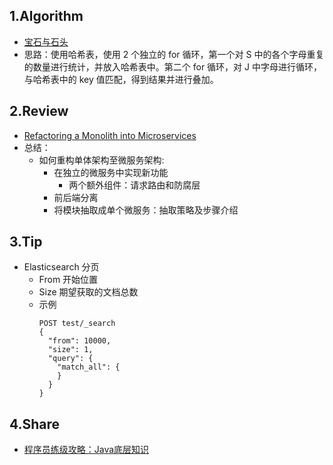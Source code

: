 ## 1.Algorithm
- [宝石与石头](https://leetcode-cn.com/problems/jewels-and-stones/)
- 思路：使用哈希表，使用 2 个独立的 for 循环，第一个对 S 中的各个字母重复的数量进行统计，并放入哈希表中。第二个 for 循环，对 J 中字母进行循环，与哈希表中的 key 值匹配，得到结果并进行叠加。
## 2.Review
- [Refactoring a Monolith into Microservices](https://www.nginx.com/blog/refactoring-a-monolith-into-microservices/)
- 总结：
    - 如何重构单体架构至微服务架构:
        - 在独立的微服务中实现新功能
            - 两个额外组件：请求路由和防腐层
        - 前后端分离
        - 将模块抽取成单个微服务：抽取策略及步骤介绍
## 3.Tip
- Elasticsearch 分页
    - From 开始位置
    - Size 期望获取的文档总数
    - 示例
        ```
        POST test/_search
        {
          "from": 10000,
          "size": 1,
          "query": {
            "match_all": {
            }
          }
        }
        ```
## 4.Share
- [程序员练级攻略：Java底层知识](https://time.geekbang.org/column/article/10216)